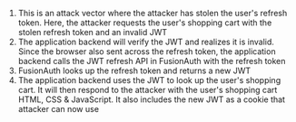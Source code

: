 1. This is an attack vector where the attacker has stolen the user's refresh token. Here, the attacker requests the user's shopping cart with the stolen refresh token and an invalid JWT
1. The application backend will verify the JWT and realizes it is invalid. Since the browser also sent across the refresh token, the application backend calls the JWT refresh API in FusionAuth with the refresh token
1. FusionAuth looks up the refresh token and returns a new JWT
1. The application backend uses the JWT to look up the user's shopping cart. It will then respond to the attacker with the user's shopping cart HTML, CSS & JavaScript. It also includes the new JWT as a cookie that attacker can now use